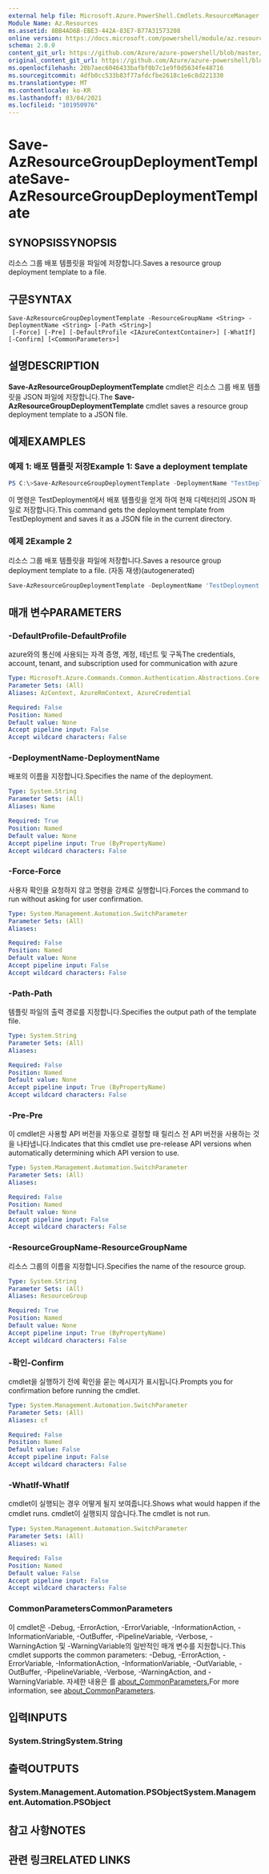 ```yaml
---
external help file: Microsoft.Azure.PowerShell.Cmdlets.ResourceManager.dll-Help.xml
Module Name: Az.Resources
ms.assetid: 8BB4AD6B-EBE3-442A-83E7-B77A31573208
online version: https://docs.microsoft.com/powershell/module/az.resources/save-azresourcegroupdeploymenttemplate
schema: 2.0.0
content_git_url: https://github.com/Azure/azure-powershell/blob/master/src/Resources/Resources/help/Save-AzResourceGroupDeploymentTemplate.md
original_content_git_url: https://github.com/Azure/azure-powershell/blob/master/src/Resources/Resources/help/Save-AzResourceGroupDeploymentTemplate.md
ms.openlocfilehash: 20b7aec6046433bafbf0b7c1e9f0d5634fe48716
ms.sourcegitcommit: 4dfb0cc533b83f77afdcfbe2618c1e6c8d221330
ms.translationtype: MT
ms.contentlocale: ko-KR
ms.lasthandoff: 03/04/2021
ms.locfileid: "101950976"
---
```

# <span data-ttu-id="63b1f-101">Save-AzResourceGroupDeploymentTemplate</span><span class="sxs-lookup"><span data-stu-id="63b1f-101">Save-AzResourceGroupDeploymentTemplate</span></span>

## <span data-ttu-id="63b1f-102">SYNOPSIS</span><span class="sxs-lookup"><span data-stu-id="63b1f-102">SYNOPSIS</span></span>
<span data-ttu-id="63b1f-103">리소스 그룹 배포 템플릿을 파일에 저장합니다.</span><span class="sxs-lookup"><span data-stu-id="63b1f-103">Saves a resource group deployment template to a file.</span></span>

## <span data-ttu-id="63b1f-104">구문</span><span class="sxs-lookup"><span data-stu-id="63b1f-104">SYNTAX</span></span>

```
Save-AzResourceGroupDeploymentTemplate -ResourceGroupName <String> -DeploymentName <String> [-Path <String>]
 [-Force] [-Pre] [-DefaultProfile <IAzureContextContainer>] [-WhatIf] [-Confirm] [<CommonParameters>]
```

## <span data-ttu-id="63b1f-105">설명</span><span class="sxs-lookup"><span data-stu-id="63b1f-105">DESCRIPTION</span></span>
<span data-ttu-id="63b1f-106">**Save-AzResourceGroupDeploymentTemplate** cmdlet은 리소스 그룹 배포 템플릿을 JSON 파일에 저장합니다.</span><span class="sxs-lookup"><span data-stu-id="63b1f-106">The **Save-AzResourceGroupDeploymentTemplate**  cmdlet saves a resource group deployment template to a JSON file.</span></span>

## <span data-ttu-id="63b1f-107">예제</span><span class="sxs-lookup"><span data-stu-id="63b1f-107">EXAMPLES</span></span>

### <span data-ttu-id="63b1f-108">예제 1: 배포 템플릿 저장</span><span class="sxs-lookup"><span data-stu-id="63b1f-108">Example 1: Save a deployment template</span></span>
```powershell
PS C:\>Save-AzResourceGroupDeploymentTemplate -DeploymentName "TestDeployment" -ResourceGroupName "TestGroup"
```

<span data-ttu-id="63b1f-109">이 명령은 TestDeployment에서 배포 템플릿을 얻게 하여 현재 디렉터리의 JSON 파일로 저장합니다.</span><span class="sxs-lookup"><span data-stu-id="63b1f-109">This command gets the deployment template from TestDeployment and saves it as a JSON file in the current directory.</span></span>

### <span data-ttu-id="63b1f-110">예제 2</span><span class="sxs-lookup"><span data-stu-id="63b1f-110">Example 2</span></span>

<span data-ttu-id="63b1f-111">리소스 그룹 배포 템플릿을 파일에 저장합니다.</span><span class="sxs-lookup"><span data-stu-id="63b1f-111">Saves a resource group deployment template to a file.</span></span> <span data-ttu-id="63b1f-112">(자동 재생)</span><span class="sxs-lookup"><span data-stu-id="63b1f-112">(autogenerated)</span></span>

<!-- Aladdin Generated Example -->


```powershell
Save-AzResourceGroupDeploymentTemplate -DeploymentName 'TestDeployment' -Path <String> -ResourceGroupName 'TestGroup'
```

## <span data-ttu-id="63b1f-113">매개 변수</span><span class="sxs-lookup"><span data-stu-id="63b1f-113">PARAMETERS</span></span>

### <span data-ttu-id="63b1f-114">-DefaultProfile</span><span class="sxs-lookup"><span data-stu-id="63b1f-114">-DefaultProfile</span></span>
<span data-ttu-id="63b1f-115">azure와의 통신에 사용되는 자격 증명, 계정, 테넌트 및 구독</span><span class="sxs-lookup"><span data-stu-id="63b1f-115">The credentials, account, tenant, and subscription used for communication with azure</span></span>

```yaml
Type: Microsoft.Azure.Commands.Common.Authentication.Abstractions.Core.IAzureContextContainer
Parameter Sets: (All)
Aliases: AzContext, AzureRmContext, AzureCredential

Required: False
Position: Named
Default value: None
Accept pipeline input: False
Accept wildcard characters: False
```

### <span data-ttu-id="63b1f-116">-DeploymentName</span><span class="sxs-lookup"><span data-stu-id="63b1f-116">-DeploymentName</span></span>
<span data-ttu-id="63b1f-117">배포의 이름을 지정합니다.</span><span class="sxs-lookup"><span data-stu-id="63b1f-117">Specifies the name of the deployment.</span></span>

```yaml
Type: System.String
Parameter Sets: (All)
Aliases: Name

Required: True
Position: Named
Default value: None
Accept pipeline input: True (ByPropertyName)
Accept wildcard characters: False
```

### <span data-ttu-id="63b1f-118">-Force</span><span class="sxs-lookup"><span data-stu-id="63b1f-118">-Force</span></span>
<span data-ttu-id="63b1f-119">사용자 확인을 요청하지 않고 명령을 강제로 실행합니다.</span><span class="sxs-lookup"><span data-stu-id="63b1f-119">Forces the command to run without asking for user confirmation.</span></span>

```yaml
Type: System.Management.Automation.SwitchParameter
Parameter Sets: (All)
Aliases:

Required: False
Position: Named
Default value: None
Accept pipeline input: False
Accept wildcard characters: False
```

### <span data-ttu-id="63b1f-120">-Path</span><span class="sxs-lookup"><span data-stu-id="63b1f-120">-Path</span></span>
<span data-ttu-id="63b1f-121">템플릿 파일의 출력 경로를 지정합니다.</span><span class="sxs-lookup"><span data-stu-id="63b1f-121">Specifies the output path of the template file.</span></span>

```yaml
Type: System.String
Parameter Sets: (All)
Aliases:

Required: False
Position: Named
Default value: None
Accept pipeline input: True (ByPropertyName)
Accept wildcard characters: False
```

### <span data-ttu-id="63b1f-122">-Pre</span><span class="sxs-lookup"><span data-stu-id="63b1f-122">-Pre</span></span>
<span data-ttu-id="63b1f-123">이 cmdlet은 사용할 API 버전을 자동으로 결정할 때 릴리스 전 API 버전을 사용하는 것을 나타냅니다.</span><span class="sxs-lookup"><span data-stu-id="63b1f-123">Indicates that this cmdlet use pre-release API versions when automatically determining which API version to use.</span></span>

```yaml
Type: System.Management.Automation.SwitchParameter
Parameter Sets: (All)
Aliases:

Required: False
Position: Named
Default value: None
Accept pipeline input: False
Accept wildcard characters: False
```

### <span data-ttu-id="63b1f-124">-ResourceGroupName</span><span class="sxs-lookup"><span data-stu-id="63b1f-124">-ResourceGroupName</span></span>
<span data-ttu-id="63b1f-125">리소스 그룹의 이름을 지정합니다.</span><span class="sxs-lookup"><span data-stu-id="63b1f-125">Specifies the name of the resource group.</span></span>

```yaml
Type: System.String
Parameter Sets: (All)
Aliases: ResourceGroup

Required: True
Position: Named
Default value: None
Accept pipeline input: True (ByPropertyName)
Accept wildcard characters: False
```

### <span data-ttu-id="63b1f-126">-확인</span><span class="sxs-lookup"><span data-stu-id="63b1f-126">-Confirm</span></span>
<span data-ttu-id="63b1f-127">cmdlet을 실행하기 전에 확인을 묻는 메시지가 표시됩니다.</span><span class="sxs-lookup"><span data-stu-id="63b1f-127">Prompts you for confirmation before running the cmdlet.</span></span>

```yaml
Type: System.Management.Automation.SwitchParameter
Parameter Sets: (All)
Aliases: cf

Required: False
Position: Named
Default value: False
Accept pipeline input: False
Accept wildcard characters: False
```

### <span data-ttu-id="63b1f-128">-WhatIf</span><span class="sxs-lookup"><span data-stu-id="63b1f-128">-WhatIf</span></span>
<span data-ttu-id="63b1f-129">cmdlet이 실행되는 경우 어떻게 될지 보여줍니다.</span><span class="sxs-lookup"><span data-stu-id="63b1f-129">Shows what would happen if the cmdlet runs.</span></span>
<span data-ttu-id="63b1f-130">cmdlet이 실행되지 않습니다.</span><span class="sxs-lookup"><span data-stu-id="63b1f-130">The cmdlet is not run.</span></span>

```yaml
Type: System.Management.Automation.SwitchParameter
Parameter Sets: (All)
Aliases: wi

Required: False
Position: Named
Default value: False
Accept pipeline input: False
Accept wildcard characters: False
```

### <span data-ttu-id="63b1f-131">CommonParameters</span><span class="sxs-lookup"><span data-stu-id="63b1f-131">CommonParameters</span></span>
<span data-ttu-id="63b1f-132">이 cmdlet은 -Debug, -ErrorAction, -ErrorVariable, -InformationAction, -InformationVariable, -OutBuffer, -PipelineVariable, -Verbose, -WarningAction 및 -WarningVariable의 일반적인 매개 변수를 지원합니다.</span><span class="sxs-lookup"><span data-stu-id="63b1f-132">This cmdlet supports the common parameters: -Debug, -ErrorAction, -ErrorVariable, -InformationAction, -InformationVariable, -OutVariable, -OutBuffer, -PipelineVariable, -Verbose, -WarningAction, and -WarningVariable.</span></span> <span data-ttu-id="63b1f-133">자세한 내용은 를 [about_CommonParameters.](http://go.microsoft.com/fwlink/?LinkID=113216)</span><span class="sxs-lookup"><span data-stu-id="63b1f-133">For more information, see [about_CommonParameters](http://go.microsoft.com/fwlink/?LinkID=113216).</span></span>

## <span data-ttu-id="63b1f-134">입력</span><span class="sxs-lookup"><span data-stu-id="63b1f-134">INPUTS</span></span>

### <span data-ttu-id="63b1f-135">System.String</span><span class="sxs-lookup"><span data-stu-id="63b1f-135">System.String</span></span>

## <span data-ttu-id="63b1f-136">출력</span><span class="sxs-lookup"><span data-stu-id="63b1f-136">OUTPUTS</span></span>

### <span data-ttu-id="63b1f-137">System.Management.Automation.PSObject</span><span class="sxs-lookup"><span data-stu-id="63b1f-137">System.Management.Automation.PSObject</span></span>

## <span data-ttu-id="63b1f-138">참고 사항</span><span class="sxs-lookup"><span data-stu-id="63b1f-138">NOTES</span></span>

## <span data-ttu-id="63b1f-139">관련 링크</span><span class="sxs-lookup"><span data-stu-id="63b1f-139">RELATED LINKS</span></span>
